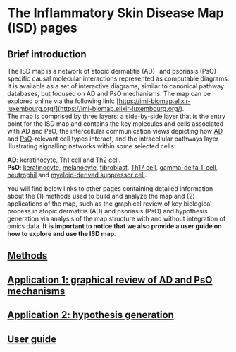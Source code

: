 # The Inflammatory Skin Disease Map (ISD) pages  

## Brief introduction  

The ISD map is a network of atopic dermatitis (AD)- and psoriasis (PsO)-specific causal molecular interactions represented as computable diagrams. It is available as a set of interactive diagrams, similar to canonical pathway databases, but focused on AD and PsO mechanisms. The map can be explored online via the following link: [https://imi-biomap.elixir-luxembourg.org/](https://imi-biomap.elixir-luxembourg.org/).  
The map is comprised by three layers: a [side-by-side layer](https://imi-biomap.elixir-luxembourg.org/) that is the entry point for the ISD map and contains the key molecules and cells associated with AD and PsO, the intercellular communication views depicting how [AD](https://imi-biomap.elixir-luxembourg.org/minerva/index.html?id=ADmaps_10-02-2) and [PsO](https://imi-biomap.elixir-luxembourg.org/minerva/index.html?id=PsO_map)-relevant cell types interact, and the intracellular pathways layer illustrating signalling networks within some selected cells:  

**AD**: [keratinocyte](), [Th1 cell]() and [Th2 cell]().  
**PsO**: [keratinocyte](https://imi-biomap.elixir-luxembourg.org/minerva/index.html?id=PsO_map&perfectMatch=false&modelId=395&backgroundId=612&x=4770&y=1708.583333333335&z=4), [melanocyte](https://imi-biomap.elixir-luxembourg.org/minerva/index.html?id=PsO_map&perfectMatch=false&modelId=388&backgroundId=613&x=868&y=975.5769230769231&z=4), [fibroblast](https://imi-biomap.elixir-luxembourg.org/minerva/index.html?id=PsO_map&perfectMatch=false&modelId=391&backgroundId=612&x=860&y=565&z=4), [Th17 cell](https://imi-biomap.elixir-luxembourg.org/minerva/index.html?id=PsO_map&perfectMatch=false&modelId=392&backgroundId=612&x=799.5&y=686.9642857142858&z=4), [gamma-delta T cell](https://imi-biomap.elixir-luxembourg.org/minerva/index.html?id=PsO_map&perfectMatch=false&modelId=394&backgroundId=612&x=799.5&y=685.6875&z=4), [neutrophil](https://imi-biomap.elixir-luxembourg.org/minerva/index.html?id=PsO_map&perfectMatch=false&modelId=390&backgroundId=612&x=799.5&y=645.75&z=4) and [myeloid-derived suppressor cell](https://imi-biomap.elixir-luxembourg.org/minerva/index.html?id=PsO_map&perfectMatch=false&modelId=393&backgroundId=612&x=905&y=608.75&z=4).  

You will find below links to other pages containing detailed information about the (1) methods used to build and analyze the map and (2) applications of the map, such as the graphical review of key biological process in atopic dermatitis (AD) and psoriasis (PsO) and hypothesis generation via analysis of the map structure with and without integration of omics data. **It is important to notice that we also provide a user guide on how to explore and use the ISD map**.      

## [Methods](isd_met.md)  
## [Application 1: graphical review of AD and PsO mechanisms](isd_app2.md)  
## [Application 2: hypothesis generation](isd_app2.md)  
## [User guide](isd_guide.md)
